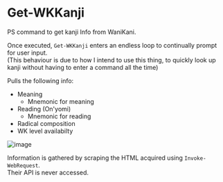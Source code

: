 # Get-WKKanji
PS command to get kanji Info from WaniKani.  

Once executed, `Get-WKKanji` enters an endless loop to continually prompt for user input.  
(This behaviour is due to how I intend to use this thing, to quickly look up kanji without having to enter a command all the time)  

Pulls the following info:
 - Meaning
   - Mnemonic for meaning
 - Reading (On'yomi)
   - Mnemonic for reading
 - Radical composition
 - WK level availabilty

![image](https://user-images.githubusercontent.com/13659371/185706472-01b39a41-c261-460d-8a99-9669494e3b65.png)

Information is gathered by scraping the HTML acquired using `Invoke-WebRequest`.  
Their API is never accessed.
